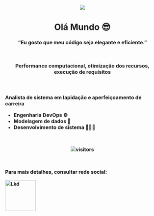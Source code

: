 <p align="center">
  <img src="https://c.tenor.com/LDuF2jVabwoAAAAC/banner-welcome.gif">
</p>

<h1 align="center"> Olá Mundo 😎</h1>

<h3 align="center"> “Eu gosto que meu código seja elegante e eficiente.” </h3>
<br>
<h3 align="center"> Performance computacional, otimização dos recursos, execução de requísitos  <h3>

<br> <br>
Analista de sistema em lapidação e aperfeiçoamento de carreira
 * Engenharia DevOps ⚙️
 * Modelagem de dados 🎲
 * Desenvolvimento de sistema 👨🏻‍💻

<BR>

<p align="center">
    <img align="center" alt="visitors" src="https://profile-counter.glitch.me/Mr-Sena/count.svg" />
</p>

<BR>

Para mais detalhes, consultar rede social: 

<a href="https://www.linkedin.com/in/jo%C3%A3o-pedro-sena-da-silva-64a3b11a0/"><img src="https://logospng.org/download/linkedin/logo-linkedin-1536.png" alt="Lkd" width="100" height="100"/></a>
